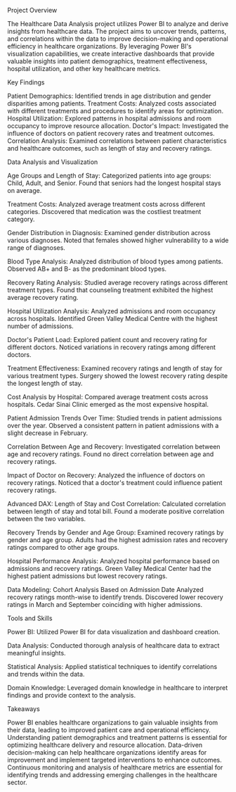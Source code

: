 Project Overview

The Healthcare Data Analysis project utilizes Power BI to analyze and derive insights from healthcare data. 
The project aims to uncover trends, patterns, and correlations within the data to improve decision-making 
and operational efficiency in healthcare organizations. By leveraging Power BI's visualization capabilities, 
we create interactive dashboards that provide valuable insights into patient demographics, treatment effectiveness, 
hospital utilization, and other key healthcare metrics.

Key Findings

Patient Demographics: Identified trends in age distribution and gender disparities among patients.
Treatment Costs: Analyzed costs associated with different treatments and procedures to identify areas for optimization.
Hospital Utilization: Explored patterns in hospital admissions and room occupancy to improve resource allocation.
Doctor's Impact: Investigated the influence of doctors on patient recovery rates and treatment outcomes.
Correlation Analysis: Examined correlations between patient characteristics and healthcare outcomes, such as length of stay and recovery ratings.

Data Analysis and Visualization

Age Groups and Length of Stay: Categorized patients into age groups: Child, Adult, and Senior. Found that seniors had the longest hospital stays on average.

Treatment Costs: Analyzed average treatment costs across different categories. Discovered that medication was the costliest treatment category.

Gender Distribution in Diagnosis: Examined gender distribution across various diagnoses. Noted that females showed higher vulnerability to a wide range of diagnoses.

Blood Type Analysis: Analyzed distribution of blood types among patients. Observed AB+ and B- as the predominant blood types.

Recovery Rating Analysis: Studied average recovery ratings across different treatment types. Found that counseling treatment exhibited the highest average recovery rating.

Hospital Utilization Analysis: Analyzed admissions and room occupancy across hospitals. Identified Green Valley Medical Centre with the highest number of admissions.

Doctor's Patient Load: Explored patient count and recovery rating for different doctors. Noticed variations in recovery ratings among different doctors.

Treatment Effectiveness: Examined recovery ratings and length of stay for various treatment types. Surgery showed the lowest recovery rating despite the longest length of stay.

Cost Analysis by Hospital: Compared average treatment costs across hospitals. Cedar Sinai Clinic emerged as the most expensive hospital.

Patient Admission Trends Over Time: Studied trends in patient admissions over the year. Observed a consistent pattern in patient admissions with a slight decrease in February.

Correlation Between Age and Recovery: Investigated correlation between age and recovery ratings. Found no direct correlation between age and recovery ratings.

Impact of Doctor on Recovery: Analyzed the influence of doctors on recovery ratings. Noticed that a doctor's treatment could influence patient recovery ratings.

Advanced DAX: Length of Stay and Cost Correlation: Calculated correlation between length of stay and total bill. Found a moderate positive correlation between the two variables.

Recovery Trends by Gender and Age Group: Examined recovery ratings by gender and age group. Adults had the highest admission rates and recovery ratings compared to other age groups.

Hospital Performance Analysis: Analyzed hospital performance based on admissions and recovery ratings. Green Valley Medical Center had the highest patient admissions but lowest recovery ratings.

Data Modeling: Cohort Analysis Based on Admission Date
Analyzed recovery ratings month-wise to identify trends. Discovered lower recovery ratings in March and September coinciding with higher admissions.

Tools and Skills

Power BI: Utilized Power BI for data visualization and dashboard creation.

Data Analysis: Conducted thorough analysis of healthcare data to extract meaningful insights.

Statistical Analysis: Applied statistical techniques to identify correlations and trends within the data.

Domain Knowledge: Leveraged domain knowledge in healthcare to interpret findings and provide context to the analysis.

Takeaways

Power BI enables healthcare organizations to gain valuable insights from their data, leading to improved patient care and operational efficiency.
Understanding patient demographics and treatment patterns is essential for optimizing healthcare delivery and resource allocation.
Data-driven decision-making can help healthcare organizations identify areas for improvement and implement targeted interventions to enhance outcomes.
Continuous monitoring and analysis of healthcare metrics are essential for identifying trends and addressing emerging challenges in the healthcare sector.
